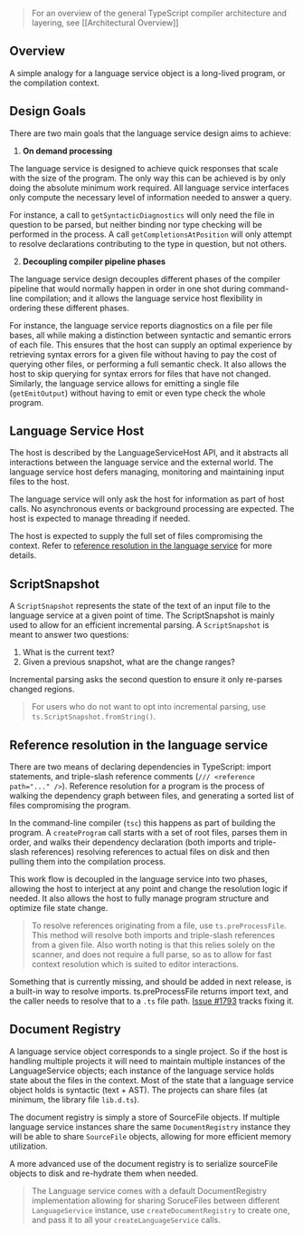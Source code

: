> For an overview of the general TypeScript compiler architecture and layering, see [[Architectural Overview]]

## Overview

A simple analogy for a language service object is a long-lived program, or the compilation context. 

## Design Goals

There are two main goals that the language service design aims to achieve:

1. **On demand processing**

The language service is designed to achieve quick responses that scale with the size of the program. The only way this can be achieved is by only doing the absolute minimum work required. All language service interfaces only compute the necessary level of information needed to answer a query. 

For instance, a call to `getSyntacticDiagnostics` will only need the file in question to be parsed, but neither binding nor type checking will be performed in the process. A call `getCompletionsAtPosition` will only attempt to resolve declarations contributing to the type in question, but not others.

2. **Decoupling compiler pipeline phases**

The language service design decouples different phases of the compiler pipeline that would normally happen in order in one shot during command-line compilation; and it allows the language service host flexibility in ordering these different phases.


For instance, the language service reports diagnostics on a file per file bases, all while making a distinction between syntactic and semantic errors of each file. This ensures that the host can supply an optimal experience by retrieving syntax errors for a given file without having to pay the cost of querying other files, or performing a full semantic check. It also allows the host to skip querying for syntax errors for files that have not changed. Similarly, the language service allows for emitting a single file (`getEmitOutput`) without having to emit or even type check the whole program.

## Language Service Host

The host is described by the LanguageServiceHost API, and it abstracts all interactions between the language service and the external world. The language service host defers managing, monitoring and maintaining input files to the host.

The language service will only ask the host for information as part of host calls. No asynchronous events or background processing are expected. The host is expected to manage threading if needed.

The host is expected to supply the full set of files compromising the context. Refer to [reference resolution in the language service](#reference-resolution-in-the-language-service) for more details.

## ScriptSnapshot

A `ScriptSnapshot` represents the state of the text of an input file to the language service at a given point of time. The ScriptSnapshot is mainly used to allow for an efficient incremental parsing. A `ScriptSnapshot` is meant to answer two questions:

1. What is the current text?
2. Given a previous snapshot, what are the change ranges?

Incremental parsing asks the second question to ensure it only re-parses changed regions.

> For users who do not want to opt into incremental parsing, use `ts.ScriptSnapshot.fromString()`.

## Reference resolution in the language service

There are two means of declaring dependencies in TypeScript: import statements, and triple-slash reference comments (`/// <reference path="..." />`). Reference resolution for a program is the process of walking the dependency graph between files, and generating a sorted list of files compromising the program. 

In the command-line compiler (`tsc`) this happens as part of building the program. A `createProgram` call starts with a set of root files, parses them in order, and walks their dependency declaration (both imports and triple-slash references) resolving references to actual files on disk and then pulling them into the compilation process.

<!-- @mhegazy, something seems missing in the above description.
     Maybe mention pre-order traversal? - Daniel -->

This work flow is decoupled in the language service into two phases, allowing the host to interject at any point and change the resolution logic if needed. It also allows the host to fully manage program structure and optimize file state change.

> To resolve references originating from a file, use `ts.preProcessFile`. This method will resolve both imports and triple-slash references from a given file. Also worth noting is that this relies solely on the scanner, and does not require a full parse, so as to allow for fast context resolution which is suited to editor interactions.

Something that is currently missing, and should be added in next release, is a built-in way to resolve imports. ts.preProcessFile returns import text, and the caller needs to resolve that to a `.ts` file path. [Issue #1793](https://github.com/Microsoft/TypeScript/issues/1793) tracks fixing it.

## Document Registry

A language service object corresponds to a single project. So if the host is handling multiple projects it will need to maintain multiple instances of the LanguageService objects; each instance of the language service holds state about the files in the context. Most of the state that a language service object holds is syntactic (text + AST). The projects can share files (at minimum, the library file `lib.d.ts`).

The document registry is simply a store of SourceFile objects. If multiple language service instances share the same `DocumentRegistry` instance they will be able to share `SourceFile` objects, allowing for more efficient memory utilization.

<!-- @mhegazy, it seems unclear how the DocumentRegistry ties into that. I don't think there was anything particularly motivating of the DocumentRegistry in the prior paragraph. - Daniel -->

A more advanced use of the document registry is to serialize sourceFile objects to disk and re-hydrate them when needed.

> The Language service comes with a default DocumentRegistry implementation allowing for sharing SoruceFiles between different `LanguageService` instance, use `createDocumentRegistry` to create one, and pass it to all your `createLanguageService` calls.
